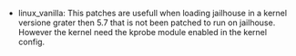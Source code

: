 
- linux_vanilla: This patches are usefull when loading jailhouse in a kernel versione grater then 5.7 that is not been patched to run on jailhouse. However the kernel need the kprobe module enabled in the kernel config.
